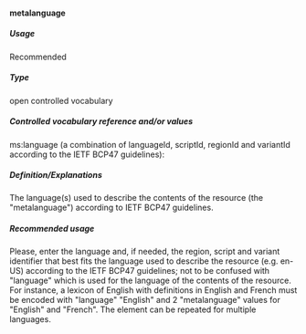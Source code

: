 #### metalanguage
##### Usage
Recommended
##### Type
open controlled vocabulary
##### Controlled vocabulary reference and/or values
ms:language (a combination of languageId, scriptId, regionId and variantId according to the IETF BCP47 guidelines): 
##### Definition/Explanations
The language(s) used to describe the contents of the resource (the "metalanguage") according to IETF BCP47 guidelines.  
##### Recommended usage
Please, enter the language and, if needed, the region, script and variant identifier that best fits the language used to describe the resource (e.g. en-US) according to the IETF BCP47 guidelines; not to be confused with "language" which is used for the language of the contents of the resource. 
For instance, a lexicon of English with definitions in English and French must be encoded with "language" "English" and 2 "metalanguage" values for "English" and "French". 
The element can be repeated for multiple languages.
